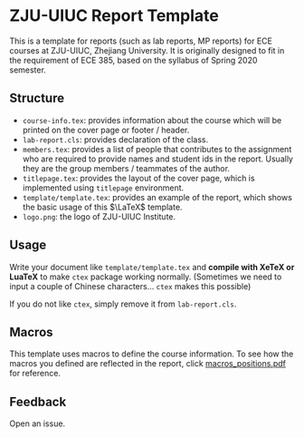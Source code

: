 # ZJU-UIUC Report Template

This is a template for reports (such as lab reports, MP reports) for ECE courses at ZJU-UIUC, Zhejiang University. It is originally designed to fit in the requirement of ECE 385, based on the syllabus of Spring 2020 semester.



## Structure

- `course-info.tex`: provides information about the course which will be printed on the cover page or footer / header.
- `lab-report.cls`: provides declaration of the class.
- `members.tex`: provides a list of people that contributes to the assignment who are required to provide names and student ids in the report. Usually they are the group members / teammates of the author.
- `titlepage.tex`: provides the layout of the cover page, which is implemented using `titlepage` environment.
- `template/template.tex`: provides an example of the report, which shows the basic usage of this $\LaTeX$ template.
- `logo.png`: the logo of ZJU-UIUC Institute.

## Usage

Write your document like `template/template.tex` and **compile with XeTeX or LuaTeX** to make `ctex` package working normally. (Sometimes we need to input a couple of Chinese characters… `ctex` makes this possible)

If you do not like `ctex`, simply remove it from `lab-report.cls`.

## Macros

This template uses macros to define the course information. To see how the macros you defined are reflected in the report, click [macros_positions.pdf](./macros_positions.pdf) for reference.

## Feedback

Open an issue.
